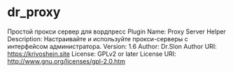 # dr_proxy
Простой прокси сервер для вордпресс
Plugin Name: Proxy Server Helper
Description: Настраивайте и используйте прокси-серверы с интерфейсом администратора.
Version: 1.6
Author: Dr.Slon
Author URI: https://krivoshein.site
License: GPLv2 or later
License URI: http://www.gnu.org/licenses/gpl-2.0.htm
